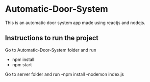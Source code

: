 # Automatic-Door-System

This is an automatic door system app made using reactjs and nodejs.

## Instructions to run the project
Go to Automatic-Door-System folder and run
- npm install
- npm start

Go to server folder and run
-npm install
-nodemon index.js
